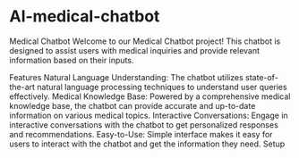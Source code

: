 # AI-medical-chatbot

Medical Chatbot
Welcome to our Medical Chatbot project! This chatbot is designed to assist users with medical inquiries and provide relevant information based on their inputs.

Features
Natural Language Understanding: The chatbot utilizes state-of-the-art natural language processing techniques to understand user queries effectively.
Medical Knowledge Base: Powered by a comprehensive medical knowledge base, the chatbot can provide accurate and up-to-date information on various medical topics.
Interactive Conversations: Engage in interactive conversations with the chatbot to get personalized responses and recommendations.
Easy-to-Use: Simple interface makes it easy for users to interact with the chatbot and get the information they need.
Setup

